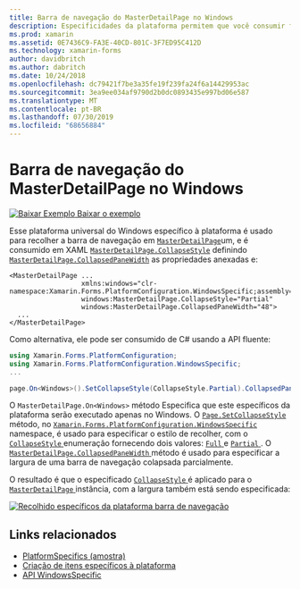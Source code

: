 ```yaml
---
title: Barra de navegação do MasterDetailPage no Windows
description: Especificidades da plataforma permitem que você consumir funcionalidade só está disponível em uma plataforma específica, sem implementar renderizadores personalizados ou efeitos. Este artigo explica como consumir a plataforma Windows específica que recolhe a barra de navegação em um MasterDetailPage.
ms.prod: xamarin
ms.assetid: 0E7436C9-FA3E-40CD-801C-3F7ED95C412D
ms.technology: xamarin-forms
author: davidbritch
ms.author: dabritch
ms.date: 10/24/2018
ms.openlocfilehash: dc79421f7be3a35fe19f239fa24f6a14429953ac
ms.sourcegitcommit: 3ea9ee034af9790d2b0dc0893435e997bd06e587
ms.translationtype: MT
ms.contentlocale: pt-BR
ms.lasthandoff: 07/30/2019
ms.locfileid: "68656884"
---
```

# <a name="masterdetailpage-navigation-bar-on-windows"></a>Barra de navegação do MasterDetailPage no Windows

[![Baixar Exemplo](~/media/shared/download.png) Baixar o exemplo](https://docs.microsoft.com/samples/xamarin/xamarin-forms-samples/userinterface-platformspecifics)

Esse plataforma universal do Windows específico à plataforma é usado para recolher a barra de navegação em [`MasterDetailPage`](xref:Xamarin.Forms.MasterDetailPage)um, e é consumido em XAML [`MasterDetailPage.CollapseStyle`](xref:Xamarin.Forms.PlatformConfiguration.WindowsSpecific.MasterDetailPage.CollapseStyleProperty) definindo [`MasterDetailPage.CollapsedPaneWidth`](xref:Xamarin.Forms.PlatformConfiguration.WindowsSpecific.MasterDetailPage.CollapsedPaneWidthProperty) as propriedades anexadas e:

```xaml
<MasterDetailPage ...
                  xmlns:windows="clr-namespace:Xamarin.Forms.PlatformConfiguration.WindowsSpecific;assembly=Xamarin.Forms.Core"
                  windows:MasterDetailPage.CollapseStyle="Partial"
                  windows:MasterDetailPage.CollapsedPaneWidth="48">
  ...
</MasterDetailPage>

```

Como alternativa, ele pode ser consumido de C# usando a API fluente:

```csharp
using Xamarin.Forms.PlatformConfiguration;
using Xamarin.Forms.PlatformConfiguration.WindowsSpecific;
...

page.On<Windows>().SetCollapseStyle(CollapseStyle.Partial).CollapsedPaneWidth(148);
```

O `MasterDetailPage.On<Windows>` método Especifica que este específicos da plataforma serão executado apenas no Windows. O [ `Page.SetCollapseStyle` ](xref:Xamarin.Forms.PlatformConfiguration.WindowsSpecific.MasterDetailPage.SetCollapseStyle(Xamarin.Forms.IPlatformElementConfiguration{Xamarin.Forms.PlatformConfiguration.Windows,Xamarin.Forms.MasterDetailPage},Xamarin.Forms.PlatformConfiguration.WindowsSpecific.CollapseStyle)) método, no [ `Xamarin.Forms.PlatformConfiguration.WindowsSpecific` ](xref:Xamarin.Forms.PlatformConfiguration.WindowsSpecific) namespace, é usado para especificar o estilo de recolher, com o [ `CollapseStyle` ](xref:Xamarin.Forms.PlatformConfiguration.WindowsSpecific.CollapseStyle) enumeração fornecendo dois valores: [ `Full` ](xref:Xamarin.Forms.PlatformConfiguration.WindowsSpecific.CollapseStyle.Full) e [ `Partial` ](xref:Xamarin.Forms.PlatformConfiguration.WindowsSpecific.CollapseStyle.Partial). O [ `MasterDetailPage.CollapsedPaneWidth` ](xref:Xamarin.Forms.PlatformConfiguration.WindowsSpecific.MasterDetailPage.CollapsedPaneWidth(Xamarin.Forms.IPlatformElementConfiguration{Xamarin.Forms.PlatformConfiguration.Windows,Xamarin.Forms.MasterDetailPage},System.Double)) método é usado para especificar a largura de uma barra de navegação colapsada parcialmente.

O resultado é que o especificado [ `CollapseStyle` ](xref:Xamarin.Forms.PlatformConfiguration.WindowsSpecific.CollapseStyle) é aplicado para o [ `MasterDetailPage` ](xref:Xamarin.Forms.MasterDetailPage) instância, com a largura também está sendo especificada:

[![](masterdetailpage-navigation-bar-images/collapsed-navigation-bar.png "Recolhido específicos da plataforma barra de navegação")](masterdetailpage-navigation-bar-images/collapsed-navigation-bar-large.png#lightbox "recolhidos específico da plataforma barra de navegação")

## <a name="related-links"></a>Links relacionados

- [PlatformSpecifics (amostra)](https://docs.microsoft.com/samples/xamarin/xamarin-forms-samples/userinterface-platformspecifics)
- [Criação de itens específicos à plataforma](~/xamarin-forms/platform/platform-specifics/index.md#creating-platform-specifics)
- [API WindowsSpecific](xref:Xamarin.Forms.PlatformConfiguration.WindowsSpecific)
